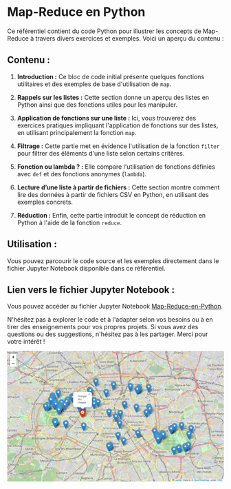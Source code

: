 # Map-Reduce en Python

Ce référentiel contient du code Python pour illustrer les concepts de Map-Reduce à travers divers exercices et exemples. Voici un aperçu du contenu :

## Contenu :

1. **Introduction :** Ce bloc de code initial présente quelques fonctions utilitaires et des exemples de base d'utilisation de `map`.

2. **Rappels sur les listes :** Cette section donne un aperçu des listes en Python ainsi que des fonctions utiles pour les manipuler.

3. **Application de fonctions sur une liste :** Ici, vous trouverez des exercices pratiques impliquant l'application de fonctions sur des listes, en utilisant principalement la fonction `map`.

4. **Filtrage :** Cette partie met en évidence l'utilisation de la fonction `filter` pour filtrer des éléments d'une liste selon certains critères.

5. **Fonction ou lambda ? :** Elle compare l'utilisation de fonctions définies avec `def` et des fonctions anonymes (`lambda`).

6. **Lecture d’une liste à partir de fichiers :** Cette section montre comment lire des données à partir de fichiers CSV en Python, en utilisant des exemples concrets.

7. **Réduction :** Enfin, cette partie introduit le concept de réduction en Python à l'aide de la fonction `reduce`.

## Utilisation :

Vous pouvez parcourir le code source et les exemples directement dans le fichier Jupyter Notebook disponible dans ce référentiel.

## Lien vers le fichier Jupyter Notebook :

Vous pouvez accéder au fichier Jupyter Notebook [Map-Reduce-en-Python](https://github.com/CatelloTheDataProjectManager/Map-Reduce-en-Python/blob/main/Map-Reduce%20en%20Python.ipynb).

N'hésitez pas à explorer le code et à l'adapter selon vos besoins ou à en tirer des enseignements pour vos propres projets. Si vous avez des questions ou des suggestions, n'hésitez pas à les partager. Merci pour votre intérêt !

![Carte des Arbres à Paris](https://github.com/CatelloTheDataProjectManager/Map-Reduce-en-Python/blob/main/arbres_paris.png)

